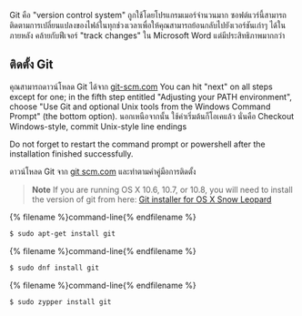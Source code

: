 Git คือ "version control system" ถูกใช้โดยโปรแกรมเมอร์จำนวนมาก ซอฟต์แวร์นี้สามารถติดตามการเปลี่ยนแปลงของไฟล์ในทุกช่วงเวลาเพื่อให้คุณสามารถย้อนกลับไปยังเวอร์ชันเก่าๆ ได้ในภายหลัง คล้ายกับฟีเจอร์ "track changes" ใน Microsoft Word แต่มีประสิทธิภาพมากกว่า

## ติดตั้ง Git

<!--sec data-title="Installing Git: Windows" data-id="git_install_windows"
data-collapse=true ces-->

คุณสามารถดาวน์โหลด Git ได้จาก [git-scm.com](https://git-scm.com/) You can hit "next" on all steps except for one; in the fifth step entitled "Adjusting your PATH environment", choose "Use Git and optional Unix tools from the Windows Command Prompt" (the bottom option). นอกเหนือจากนั้น ใช้ค่าเริ่มต้นก็โอเคแล้ว นั่นคือ Checkout Windows-style, commit Unix-style line endings

Do not forget to restart the command prompt or powershell after the installation finished successfully. <!--endsec-->

<!--sec data-title="Installing Git: OS X" data-id="git_install_OSX"
data-collapse=true ces-->

ดาวน์โหลด Git จาก [git scm.com](https://git-scm.com/) และทำตามคำคู่มือการติดตั้ง

> **Note** If you are running OS X 10.6, 10.7, or 10.8, you will need to install the version of git from here: [Git installer for OS X Snow Leopard](https://sourceforge.net/projects/git-osx-installer/files/git-2.3.5-intel-universal-snow-leopard.dmg/download)

<!--endsec-->

<!--sec data-title="Installing Git: Debian or Ubuntu" data-id="git_install_debian_ubuntu"
data-collapse=true ces-->

{% filename %}command-line{% endfilename %}

```bash
$ sudo apt-get install git
```

<!--endsec-->

<!--sec data-title="Installing Git: Fedora" data-id="git_install_fedora"
data-collapse=true ces-->

{% filename %}command-line{% endfilename %}

```bash
$ sudo dnf install git
```

<!--endsec-->

<!--sec data-title="Installing Git: openSUSE" data-id="git_install_openSUSE"
data-collapse=true ces-->

{% filename %}command-line{% endfilename %}

```bash
$ sudo zypper install git
```

<!--endsec-->